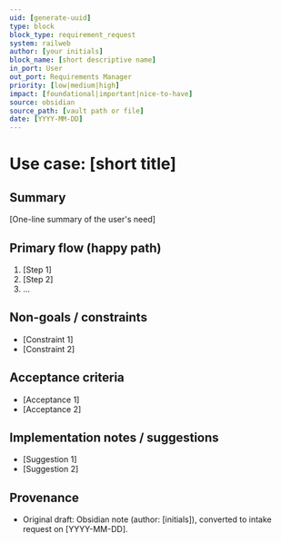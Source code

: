 ```yaml
---
uid: [generate-uuid]
type: block
block_type: requirement_request
system: railweb
author: [your initials]
block_name: [short descriptive name]
in_port: User
out_port: Requirements Manager
priority: [low|medium|high]
impact: [foundational|important|nice-to-have]
source: obsidian
source_path: [vault path or file]
date: [YYYY-MM-DD]
---
```


# Use case: [short title]

## Summary

[One-line summary of the user's need]

## Primary flow (happy path)

1. [Step 1]
2. [Step 2]
3. ...

## Non-goals / constraints

- [Constraint 1]
- [Constraint 2]

## Acceptance criteria

- [Acceptance 1]
- [Acceptance 2]

## Implementation notes / suggestions

- [Suggestion 1]
- [Suggestion 2]

## Provenance

- Original draft: Obsidian note (author: [initials]), converted to intake request on [YYYY-MM-DD].
